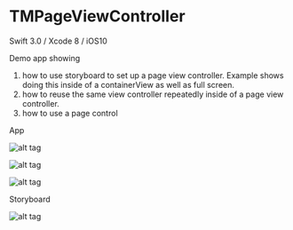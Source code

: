 # TMPageViewController

Swift 3.0 / Xcode 8 / iOS10

Demo app showing 
1) how to use storyboard to set up a page view controller. Example shows doing this inside of a containerView as well as full screen.
2) how to reuse the same view controller repeatedly inside of a page view controller.
3) how to use a page control

App

![alt tag](https://raw.githubusercontent.com/dstarsboy/TMPageViewController/master/1.png)

![alt tag](https://raw.githubusercontent.com/dstarsboy/TMPageViewController/master/2.png)

![alt tag](https://raw.githubusercontent.com/dstarsboy/TMPageViewController/master/3.png)

Storyboard

![alt tag](https://raw.githubusercontent.com/dstarsboy/TMPageViewController/master/4.png)
